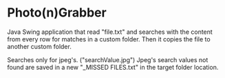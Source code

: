 Photo(n)Grabber
==============
Java Swing application that read "file.txt" and searches with the content from every row for matches in a custom folder.
Then it copies the file to another custom folder.

Searches only for jpeg's.  ("searchValue.jpg")
Jpeg's search values not found are saved in a new "_MISSED FILES.txt" in the target folder location.
